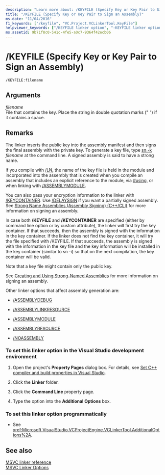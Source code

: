 ```yaml
---
description: "Learn more about: /KEYFILE (Specify Key or Key Pair to Sign an Assembly)"
title: "/KEYFILE (Specify Key or Key Pair to Sign an Assembly)"
ms.date: "11/04/2016"
f1_keywords: ["/keyfile", "VC.Project.VCLinkerTool.KeyFile"]
helpviewer_keywords: ["/KEYFILE linker option", "-KEYFILE linker option", "KEYFILE linker option"]
ms.assetid: 9b71f8c0-541c-4fe5-a0c7-9364f42ecb06
---
```

# /KEYFILE (Specify Key or Key Pair to Sign an Assembly)

```
/KEYFILE:filename
```

## Arguments

*filename*<br/>
File that contains the key. Place the string in double quotation marks (" ") if it contains a space.

## Remarks

The linker inserts the public key into the assembly manifest and then signs the final assembly with the private key. To generate a key file, type [sn -k](/dotnet/framework/tools/sn-exe-strong-name-tool) *filename* at the command line. A signed assembly is said to have a strong name.

If you compile with [/LN](ln-create-msil-module.md), the name of the key file is held in the module and incorporated into the assembly that is created when you compile an assembly that includes an explicit reference to the module, via [#using](../../preprocessor/hash-using-directive-cpp.md), or when linking with [/ASSEMBLYMODULE](assemblymodule-add-a-msil-module-to-the-assembly.md).

You can also pass your encryption information to the linker with [/KEYCONTAINER](keycontainer-specify-a-key-container-to-sign-an-assembly.md). Use [/DELAYSIGN](delaysign-partially-sign-an-assembly.md) if you want a partially signed assembly. See [Strong Name Assemblies (Assembly Signing) (C++/CLI)](../../dotnet/strong-name-assemblies-assembly-signing-cpp-cli.md) for more information on signing an assembly.

In case both **/KEYFILE** and **/KEYCONTAINER** are specified (either by command line option or by custom attribute), the linker will first try the key container. If that succeeds, then the assembly is signed with the information in the key container. If the linker does not find the key container, it will try the file specified with /KEYFILE. If that succeeds, the assembly is signed with the information in the key file and the key information will be installed in the key container (similar to sn -i) so that on the next compilation, the key container will be valid.

Note that a key file might contain only the public key.

See [Creating and Using Strong-Named Assemblies](/dotnet/framework/app-domains/create-and-use-strong-named-assemblies) for more information on signing an assembly.

Other linker options that affect assembly generation are:

- [/ASSEMBLYDEBUG](assemblydebug-add-debuggableattribute.md)

- [/ASSEMBLYLINKRESOURCE](assemblylinkresource-link-to-dotnet-framework-resource.md)

- [/ASSEMBLYMODULE](assemblymodule-add-a-msil-module-to-the-assembly.md)

- [/ASSEMBLYRESOURCE](assemblyresource-embed-a-managed-resource.md)

- [/NOASSEMBLY](noassembly-create-a-msil-module.md)

### To set this linker option in the Visual Studio development environment

1. Open the project's **Property Pages** dialog box. For details, see [Set C++ compiler and build properties in Visual Studio](../working-with-project-properties.md).

1. Click the **Linker** folder.

1. Click the **Command Line** property page.

1. Type the option into the **Additional Options** box.

### To set this linker option programmatically

- See <xref:Microsoft.VisualStudio.VCProjectEngine.VCLinkerTool.AdditionalOptions%2A>.

## See also

[MSVC linker reference](linking.md)<br/>
[MSVC Linker Options](linker-options.md)
